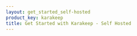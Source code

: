 ```yaml
---
layout: get_started_self-hosted
product_key: karakeep
title: Get Started with Karakeep - Self Hosted
---
```

